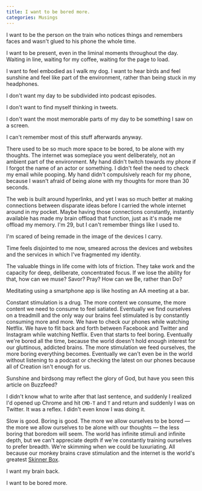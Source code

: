 ```yaml
---
title: I want to be bored more.
categories: Musings
---
```


I want to be the person on the train who notices things and remembers faces and wasn't glued to his phone the whole time.

I want to be present, even in the liminal moments throughout the day. Waiting in line, waiting for my coffee, 
waiting for the page to load.

I want to feel embodied as I walk my dog. I want to hear birds and feel sunshine and feel like part of the environment,
rather than being stuck in my headphones.

I don't want my day to be subdivided into podcast episodes.

I don't want to find myself thinking in tweets.

I don't want the most memorable parts of my day to be something I saw on a screen.

I can't remember most of this stuff afterwards anyway.

<!-- I don't want to be someone who laughs at memes and things I saw on Instagram. Memes aren't funny unless you spend a substantial chunk of the day looking at memes. In high school, nobody wanted to be "the guy who was into internet humor." Now the whole world is into internet humor. Now every other story starts with "I read this thing on Buzzfeed..." or "I watched this video on Youtube..." or "I saw this thing on Twitter..." -->

There used to be so much more space to be bored, to be alone with my thoughts. The internet was someplace you went deliberately, not an ambient part of the environment. My hand didn't twitch towards my phone if I forgot the name of an actor or something. I didn't feel the need to check my email while pooping. My hand didn't compulsively reach for my phone, because I wasn't afraid of being alone with my thoughts for more than 30 seconds.

<!-- I felt more creative back then. -->
The web is built around hyperlinks, and yet I was so much better at making connections between disparate ideas before I carried the whole internet around in my pocket. Maybe having those connections constantly, instantly available has made my brain offload that function, just as it's made me offload my memory. I'm 29, but I can't remember things like I used to.

I'm scared of being remade in the image of the devices I carry.

Time feels disjointed to me now, smeared across the devices and websites and the services in which I've fragmented my identity.

The valuable things in life come with lots of friction. They take work and the capacity for deep, deliberate, concentrated focus. If we lose the ability for that, how can we muse? Savor? Pray? How can we Be, rather than Do?

Meditating using a smartphone app is like hosting an AA meeting at a bar.

<!-- We've turned everything into apps. I don't mean that there's an app for everything; I mean that we've decided that everything and anything can be made into a discrete, packaged, sandboxed experience. You can even go to church online now. Talk about retail. -->

Constant stimulation is a drug. The more content we consume, the more content we need to consume to feel satiated. Eventually we find ourselves on a treadmill and the only way our brains feel stimulated is by constantly consuming more and more. We have to check our phones while watching Netflix. We have to flit back and forth between Facebook and Twitter and Instagram while watching Netflix. Even that starts to feel boring. Eventually we're bored all the time, because the world doesn't hold enough interest for our gluttinous, addicted brains. The more stimulation we feed ourselves, the more boring everything becomes. Eventually we can't even be in the world without listening to a podcast or checking the latest on our phones because all of Creation isn't enough for us.

Sunshine and birdsong may reflect the glory of God, but have you seen this article on Buzzfeed?

I didn't know what to write after that last sentence, and suddenly I realized I'd opened up Chrome and hit `CMD-T` and `T` and return and suddenly I was on Twitter. It was a reflex. I didn't even know I was doing it.

Slow is good. Boring is good. The more we allow ourselves to be bored — the more we allow ourselves to be alone with our thoughts — the less boring that boredom will seem. The world has infinite stimuli and infinite depth, but we can't appreciate depth if we're constantly training ourselves to prefer breadth. We're skimming when we could be luxuriating. All because our monkey brains crave stimulation and the internet is the world's greatest [Skinner Box](https://en.wikipedia.org/wiki/Operant_conditioning_chamber).

I want my brain back.

I want to be bored more.
